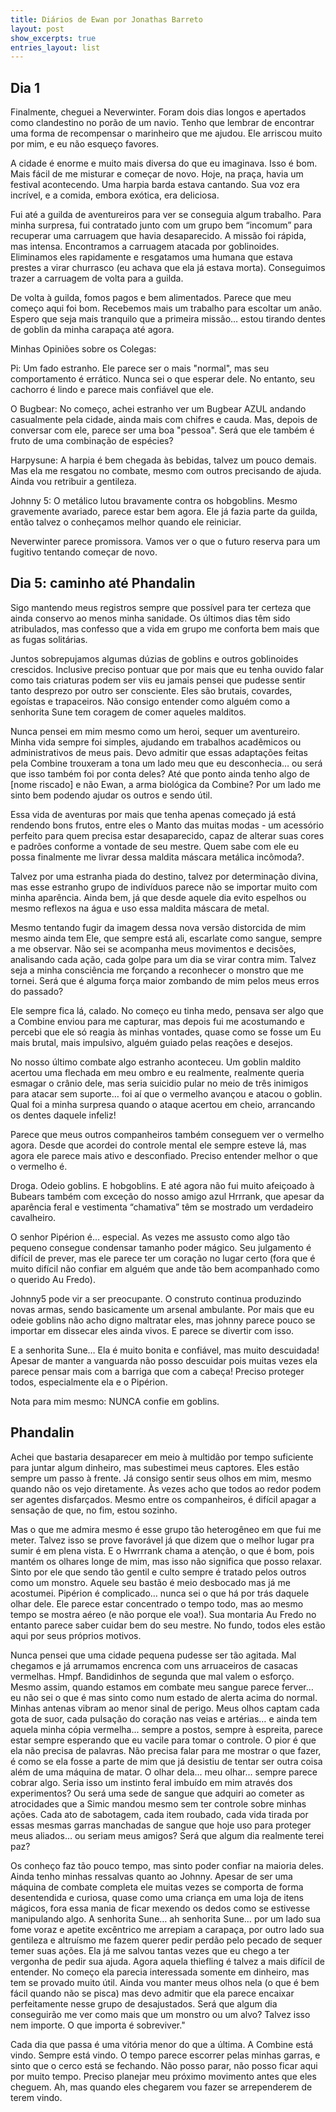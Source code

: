 ```yaml
---
title: Diários de Ewan por Jonathas Barreto
layout: post
show_excerpts: true
entries_layout: list
---
```


## Dia 1

Finalmente, cheguei a Neverwinter. Foram dois dias longos e apertados como clandestino no porão de um navio. Tenho que lembrar de encontrar uma forma de recompensar o marinheiro que me ajudou. Ele arriscou muito por mim, e eu não esqueço favores.

A cidade é enorme e muito mais diversa do que eu imaginava. Isso é bom. Mais fácil de me misturar e começar de novo. Hoje, na praça, havia um festival acontecendo. Uma harpia barda estava cantando. Sua voz era incrível, e a comida, embora exótica, era deliciosa.

Fui até a guilda de aventureiros para ver se conseguia algum trabalho. Para minha surpresa, fui contratado junto com um grupo bem “incomum” para recuperar uma carruagem que havia desaparecido. A missão foi rápida, mas intensa. Encontramos a carruagem atacada por goblinoides. Eliminamos eles rapidamente e resgatamos uma humana que estava prestes a virar churrasco (eu achava que ela já estava morta). Conseguimos trazer a carruagem de volta para a guilda.

De volta à guilda, fomos pagos e bem alimentados. Parece que meu começo aqui foi bom. Recebemos mais um trabalho para escoltar um anão. Espero que seja mais tranquilo que a primeira missão… estou tirando dentes de goblin da minha carapaça até agora.

Minhas Opiniões sobre os Colegas:

Pi: Um fado estranho. Ele parece ser o mais "normal", mas seu comportamento é errático. Nunca sei o que esperar dele. No entanto, seu cachorro é lindo e parece mais confiável que ele.

O Bugbear: No começo, achei estranho ver um Bugbear AZUL andando casualmente pela cidade, ainda mais com chifres e cauda. Mas, depois de conversar com ele, parece ser uma boa "pessoa". Será que ele também é fruto de uma combinação de espécies?

Harpysune: A harpia é bem chegada às bebidas, talvez um pouco demais. Mas ela me resgatou no combate, mesmo com outros precisando de ajuda. Ainda vou retribuir a gentileza.

Johnny 5: O metálico lutou bravamente contra os hobgoblins. Mesmo gravemente avariado, parece estar bem agora. Ele já fazia parte da guilda, então talvez o conheçamos melhor quando ele reiniciar.

Neverwinter parece promissora. Vamos ver o que o futuro reserva para um fugitivo tentando começar de novo.

## Dia 5: caminho até Phandalin

Sigo mantendo meus registros sempre que possível para ter certeza que ainda conservo ao menos minha sanidade. Os últimos dias têm sido atribulados, mas confesso que a vida em grupo me conforta bem mais que as fugas solitárias.

Juntos sobrepujamos algumas dúzias de goblins e outros goblinoides crescidos. Inclusive preciso pontuar que por mais que eu tenha ouvido falar como tais criaturas podem ser viis eu jamais pensei que pudesse sentir tanto desprezo por outro ser consciente. Eles são brutais, covardes, egoístas e trapaceiros. Não consigo entender como alguém como a senhorita Sune tem coragem de comer aqueles malditos.

Nunca pensei em mim mesmo como um heroi, sequer um aventureiro. Minha vida sempre foi simples, ajudando em trabalhos acadêmicos ou administrativos de meus pais. Devo admitir que essas adaptações feitas pela Combine trouxeram a tona um lado meu que eu desconhecia… ou será que isso também foi por conta deles? Até que ponto ainda tenho algo de [nome riscado] e não Ewan, a arma biológica da Combine? Por um lado me sinto bem podendo ajudar os outros e sendo útil.

Essa vida de aventuras por mais que tenha apenas começado já está rendendo bons frutos, entre eles o Manto das muitas modas - um acessório perfeito para quem precisa estar desaparecido, capaz de alterar suas cores e padrões conforme a vontade de seu mestre. Quem sabe com ele eu possa finalmente me livrar dessa maldita máscara metálica incômoda?.

Talvez por uma estranha piada do destino, talvez por determinação divina, mas esse estranho grupo de indivíduos parece não se importar muito com minha aparência. Ainda bem, já que desde aquele dia evito espelhos ou mesmo reflexos na água e uso essa maldita máscara de metal.

Mesmo tentando fugir da imagem dessa nova versão distorcida de mim mesmo ainda tem Ele, que sempre está ali, escarlate como sangue, sempre a me observar. Não sei se acompanha meus movimentos e decisões, analisando cada ação, cada golpe para um dia se virar contra mim. Talvez seja a minha consciência me forçando a reconhecer o monstro que me tornei. Será que é alguma força maior zombando de mim pelos meus erros do passado?

Ele sempre fica lá, calado. No começo eu tinha medo, pensava ser algo que a Combine enviou para me capturar, mas depois fui me acostumando e percebi que ele só reagia às minhas vontades, quase como se fosse um Eu mais brutal, mais impulsivo, alguém guiado pelas reações e desejos.

No nosso último combate algo estranho aconteceu. Um goblin maldito acertou uma flechada em meu ombro e eu realmente, realmente queria esmagar o crânio dele, mas seria suicidio pular no meio de três inimigos para atacar sem suporte… foi aí que o vermelho avançou e atacou o goblin. Qual foi a minha surpresa quando o ataque acertou em cheio, arrancando os dentes daquele infeliz!

Parece que meus outros companheiros também conseguem ver o vermelho agora. Desde que acordei do controle mental ele sempre esteve lá, mas agora ele parece mais ativo e desconfiado. Preciso entender melhor o que o vermelho é.

Droga. Odeio goblins. E hobgoblins. E até agora não fui muito afeiçoado à Bubears também com exceção do nosso amigo azul Hrrrank, que apesar da aparência feral e vestimenta “chamativa” têm se mostrado um verdadeiro cavalheiro.

O senhor Pipérion é… especial. As vezes me assusto como algo tão pequeno consegue condensar tamanho poder mágico. Seu julgamento é difícil de prever, mas ele parece ter um coração no lugar certo (fora que é muito difícil não confiar em alguém que ande tão bem acompanhado como o querido Au Fredo).

Johnny5 pode vir a ser preocupante. O construto continua produzindo novas armas, sendo basicamente um arsenal ambulante. Por mais que eu odeie goblins não acho digno maltratar eles, mas johnny parece pouco se importar em dissecar eles ainda vivos. E parece se divertir com isso.

E a senhorita Sune… Ela é muito bonita e confiável, mas muito descuidada! Apesar de manter a vanguarda não posso descuidar pois muitas vezes ela parece pensar mais com a barriga que com a cabeça! Preciso proteger todos, especialmente ela e o Pipérion.

Nota para mim mesmo: NUNCA confie em goblins.

## Phandalin

Achei que bastaria desaparecer em meio à multidão por tempo suficiente para juntar algum dinheiro, mas subestimei meus captores. Eles estão sempre um passo à frente. Já consigo sentir seus olhos em mim, mesmo quando não os vejo diretamente. Às vezes acho que todos ao redor podem ser agentes disfarçados. Mesmo entre os companheiros, é difícil apagar a sensação de que, no fim, estou sozinho.

Mas o que me admira mesmo é esse grupo tão heterogêneo em que fui me meter. Talvez isso se prove favorável já que dizem que o melhor lugar pra sumir é em plena vista. E o Hwrrrank chama a atenção, o que é bom, pois mantém os olhares longe de mim, mas isso não significa que posso relaxar. Sinto por ele que sendo tão gentil e culto sempre é tratado pelos outros como um monstro. Aquele seu bastão é meio desbocado mas já me acostumei. Pipérion é complicado… nunca sei o que há por trás daquele olhar dele. Ele parece estar concentrado o tempo todo, mas ao mesmo tempo se mostra aéreo (e não porque ele voa!). Sua montaria Au Fredo no entanto parece saber cuidar bem do seu mestre. No fundo, todos eles estão aqui por seus próprios motivos.

Nunca pensei que uma cidade pequena pudesse ser tão agitada. Mal chegamos e já arrumamos encrenca com uns arruaceiros de casacas vermelhas. Hmpf. Bandidinhos de segunda que mal valem o esforço. Mesmo assim, quando estamos em combate meu sangue parece ferver… eu não sei o que é mas sinto como num estado de alerta acima do normal. Minhas antenas vibram ao menor sinal de perigo. Meus olhos captam cada gota de suor, cada pulsação do coração nas veias e artérias… e ainda tem aquela minha cópia vermelha... sempre a postos, sempre à espreita, parece estar sempre esperando que eu vacile para tomar o controle. O pior é que ela não precisa de palavras. Não precisa falar para me mostrar o que fazer, é como se ela fosse a parte de mim que já desistiu de tentar ser outra coisa além de uma máquina de matar. O olhar dela... meu olhar... sempre parece cobrar algo. Seria isso um instinto feral imbuído em mim através dos experimentos? Ou será uma sede de sangue que adquiri ao cometer as atrocidades que a Simic mandou mesmo sem ter controle sobre minhas ações. Cada ato de sabotagem, cada item roubado, cada vida tirada por essas mesmas garras manchadas de sangue que hoje uso para proteger meus aliados… ou seriam meus amigos? Será que algum dia realmente terei paz?

Os conheço faz tão pouco tempo, mas sinto poder confiar na maioria deles. Ainda tenho minhas ressalvas quanto ao Johnny. Apesar de ser uma máquina de combate completa ele muitas vezes se comporta de forma desentendida e curiosa, quase como uma criança em uma loja de itens mágicos, fora essa mania de ficar mexendo os dedos como se estivesse manipulando algo. A senhorita Sune… ah senhorita Sune… por um lado sua fome voraz e apetite excêntrico me arrepiam a carapaça, por outro lado sua gentileza e altruísmo me fazem querer pedir perdão pelo pecado de sequer temer suas ações. Ela já me salvou tantas vezes que eu chego a ter vergonha de pedir sua ajuda. Agora aquela thiefling é talvez a mais difícil de entender. No começo ela parecia interessada somente em dinheiro, mas tem se provado muito útil. Ainda vou manter meus olhos nela (o que é bem fácil quando não se pisca) mas devo admitir que ela parece encaixar perfeitamente nesse grupo de desajustados. Será que algum dia conseguirão me ver como mais que um monstro ou um alvo? Talvez isso nem importe. O que importa é sobreviver."

Cada dia que passa é uma vitória menor do que a última. A Combine está vindo. Sempre está vindo. O tempo parece escorrer pelas minhas garras, e sinto que o cerco está se fechando. Não posso parar, não posso ficar aqui por muito tempo. Preciso planejar meu próximo movimento antes que eles cheguem. Ah, mas quando eles chegarem vou fazer se arrependerem de terem vindo.
